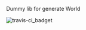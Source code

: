 Dummy lib for generate World

![travis-ci_badget](https://travis-ci.org/DO-HW/dummy-go-lib.svg?branch=master)

